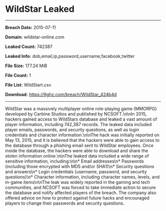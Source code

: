 # WildStar Leaked

------------
**Breach Date:** 2015-07-11

**Domain:** wildstar-online.com

**Leaked Count:** 742387

**Leaked Info:** dob,email,ip,password,username,facebook,twitter

**File Size:** 177.24 MiB

**File Count:** 1

**File List:** WildStart.csv

**Download:** https://9ghz.com/breach/WildStar_424b4d

------------
WildStar was a massively multiplayer online role-playing game (MMORPG) developed by Carbine Studios and published by NCSOFT.\n\nIn 2015, hackers gained access to WildStars database and leaked a vast amount of player information, including 742,387 records. The leaked data included player emails, passwords, and security questions, as well as login credentials and character information.\n\nThe hack was initially reported on May 13, 2015, and it is believed that the hackers were able to gain access to the database through a phishing email sent to WildStar employees. Once inside the database, the hackers were able to download and share the stolen information online.\n\nThe leaked data included a wide range of sensitive information, including:\n\n* Email addresses\n* Passwords (including those encrypted with MD5 and/or SHA1)\n* Security questions and answers\n* Login credentials (username, password, and security questions)\n* Character information, including character names, levels, and in-game items\n\nThe leak was widely reported in the gaming and tech communities, and NCSOFT was forced to take immediate action to secure the database and notify affected players of the breach. The company also offered advice on how to protect against future hacks and encouraged players to change their passwords and security questions.
